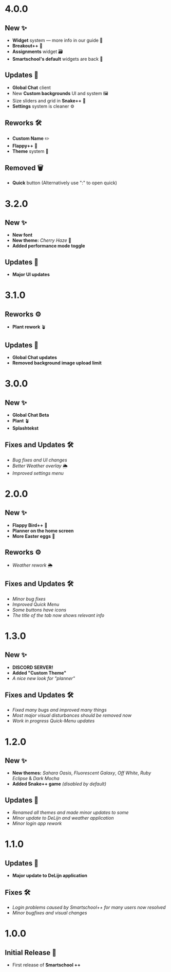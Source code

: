 # 4.0.0

## New ✨

- **Widget** system — more info in our guide 🚀
- **Breakout++** 🧱
- **Assignments** widget 🗃️
- **Smartschool's default** widgets are back 🧡

## Updates 🚀

- **Global Chat** client
- New **Custom backgrounds** UI and system 🖼️
- Size sliders and grid in **Snake++** 🐍
- **Settings** system is cleaner ⚙️

## Reworks 🛠️

- **Custom Name** ✏️
- **Flappy++** 🐤
- **Theme** system 🎨

## Removed 🗑️

- **Quick** button (Alternatively use ":" to open quick)

# 3.2.0

## New ✨

- **New font**
- **New theme:** _Cherry Haze_ 🌸
- **Added performance mode toggle**

## Updates 🚀

- **Major UI updates**

# 3.1.0

## Reworks ⚙️

- **Plant rework** 🪴

## Updates 🚀

- **Global Chat updates**
- **Removed background image upload limit**

# 3.0.0

## New ✨

- **Global Chat Beta**
- **Plant** 🪴
- **Splashtekst**

## Fixes and Updates 🛠️

- _Bug fixes and UI changes_
- _Better Weather overlay_ 🌦️
- _Improved settings menu_

# 2.0.0

## New ✨

- **Flappy Bird++** 🐤
- **Planner on the home screen**
- **More Easter eggs** 🥚

## Reworks ⚙️

- _Weather rework_ 🌦️

## Fixes and Updates 🛠️

- _Minor bug fixes_
- _Improved Quick Menu_
- _Some buttons have icons_
- _The title of the tab now shows relevant info_

# 1.3.0

## New ✨

- **DISCORD SERVER!**
- **Added "Custom Theme"**
- _A nice new look for "planner"_

## Fixes and Updates 🛠️

- _Fixed many bugs and improved many things_
- _Most major visual disturbances should be removed now_
- _Work in progress Quick-Menu updates_

# 1.2.0

## New ✨

- **New themes:** _Sahara Oasis_, _Fluorescent Galaxy_, _Off White_, _Ruby Eclipse_ & _Dark Mocha_
- **Added Snake++ game** _(disabled by default)_

## Updates 🚀

- _Renamed all themes and made minor updates to some_
- _Minor update to DeLijn and weather application_
- _Minor login app rework_

# 1.1.0

## Updates 🚀

- **Major update to DeLijn application**

## Fixes 🛠️

- _Login problems caused by Smartschool++ for many users now resolved_
- _Minor bugfixes and visual changes_

# 1.0.0

## Initial Release 🌱

- First release of **Smartschool ++**
